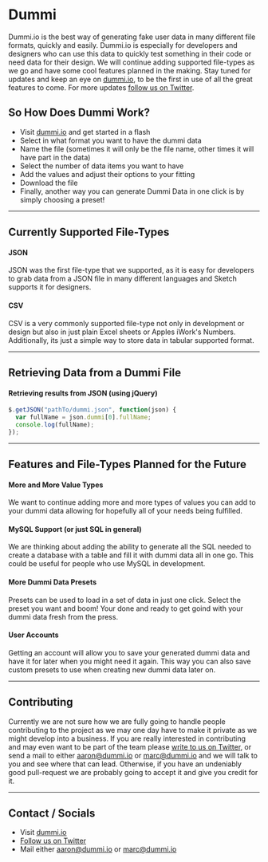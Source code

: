 Dummi
=====

Dummi.io is the best way of generating fake user data in many different file formats, quickly and easily. Dummi.io is especially for developers and designers who can use this data to quickly test something in their code or need data for their design. We will continue adding supported file-types as we go and have some cool features planned in the making. Stay tuned for updates and keep an eye on [dummi.io](http://dummi.io/), to be the first in use of all the great features to come. For more updates [follow us on Twitter](https://twitter.com/dummiapp).

So How Does Dummi Work?
-
- Visit [dummi.io](http://dummi.io/) and get started in a flash
- Select in what format you want to have the dummi data
- Name the file (sometimes it will only be the file name, other times it will have part in the data)
- Select the number of data items you want to have
- Add the values and adjust their options to your fitting
- Download the file
- Finally, another way you can generate Dummi Data in one click is by simply choosing a preset!

---

Currently Supported File-Types
-
#### JSON
JSON was the first file-type that we supported, as it is easy for developers to grab data from a JSON file in many different languages and Sketch supports it for designers.

#### CSV
CSV is a very commonly supported file-type not only in development or design but also in just plain Excel sheets or Apples iWork's Numbers. Additionally, its just a simple way to store data in tabular supported format.

---

Retrieving Data from a Dummi File
-
#### Retrieving results from JSON (using jQuery)
```javascript
$.getJSON("pathTo/dummi.json", function(json) {
  var fullName = json.dummi[0].fullName;
  console.log(fullName);
});
```

---

Features and File-Types Planned for the Future
-
#### More and More Value Types
We want to continue adding more and more types of values you can add to your dummi data allowing for hopefully all of your needs being fulfilled.

#### MySQL Support (or just SQL in general)
We are thinking about adding the ability to generate all the SQL needed to create a database with a table and fill it with dummi data all in one go. This could be useful for people who use MySQL in development.

#### More Dummi Data Presets
Presets can be used to load in a set of data in just one click. Select the preset you want and boom! Your done and ready to get goind with your dummi data fresh from the press.

#### User Accounts
Getting an account will allow you to save your generated dummi data and have it for later when you might need it again. This way you can also save custom presets to use when creating new dummi data later on.

---

Contributing
-
Currently we are not sure how we are fully going to handle people contributing to the project as we may one day have to make it private as we might develop into a business. If you are really interested in contributing and may even want to be part of the team please [write to us on Twitter](https://twitter.com/dummiapp), or send a mail to either aaron@dummi.io or marc@dummi.io and we will talk to you and see where that can lead. Otherwise, if you have an undeniably good pull-request we are probably going to accept it and give you credit for it.

---

Contact / Socials
-
- Visit [dummi.io](http://dummi.io/)
- [Follow us on Twitter](https://twitter.com/dummiapp)
- Mail either aaron@dummi.io or marc@dummi.io